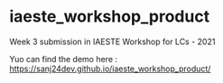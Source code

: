 # iaeste_workshop_product

Week 3 submission in IAESTE Workshop for LCs - 2021

Yuo can find the demo here : https://sanj24dev.github.io/iaeste_workshop_product/
